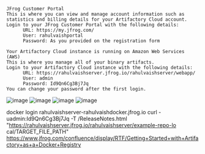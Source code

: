 ```
JFrog Customer Portal
This is where you can view and manage account information such as statistics and billing details for your Artifactory Cloud account.
Login to your JFrog Customer Portal with the following details:
      URL: https://my.jfrog.com/
      User: rahulvaishportal
      Password: As you provided on the registration form

Your Artifactory Cloud instance is running on Amazon Web Services (AWS)
This is where you manage all of your binary artifacts.
Login to your Artifactory Cloud instance with the following details:
      URL: https://rahulvaishserver.jfrog.io/rahulvaishserver/webapp/
      User: admin
      Password: Id9Qn6Cg3Bj7Jq
You can change your password after the first login.
```

![image](https://user-images.githubusercontent.com/45539698/67255037-b0841600-f49d-11e9-859e-233bc96c9762.png)
![image](https://user-images.githubusercontent.com/45539698/67255058-c691d680-f49d-11e9-9a65-c21f8dbdfbe2.png)
![image](https://user-images.githubusercontent.com/45539698/67255072-d5788900-f49d-11e9-8c9c-1ba650b71e60.png)
![image](https://user-images.githubusercontent.com/45539698/67255096-05279100-f49e-11e9-921d-e30cf0725319.png)





 docker login rahulvaishserver-rahulvaishdocker.jfrog.io
curl -uadmin:Id9Qn6Cg3Bj7Jq -T /ReleaseNotes.html "https://rahulvaishserver.jfrog.io/rahulvaishserver/example-repo-lo
cal/TARGET_FILE_PATH"
https://www.jfrog.com/confluence/display/RTF/Getting+Started+with+Artifactory+as+a+Docker+Registry
